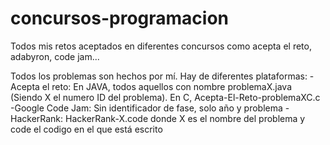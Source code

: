 # concursos-programacion
Todos mis retos aceptados en diferentes concursos como acepta el reto, adabyron, code jam...


Todos los problemas son hechos por mí. Hay de diferentes plataformas:
  -Acepta el reto: En JAVA, todos aquellos con nombre problemaX.java (Siendo X el numero ID del problema). En C, Acepta-El-Reto-problemaXC.c
  -Google Code Jam: Sin identificador de fase, solo año y problema
  -HackerRank: HackerRank-X.code donde X es el nombre del problema y code el codigo en el que está escrito
